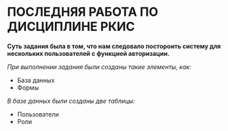 # ПОСЛЕДНЯЯ РАБОТА ПО ДИСЦИПЛИНЕ РКИС
####
**Суть задания была в том, что нам следовало постороить систему для нескольких пользователей с функцией авторизации.**

*При выполнении задания были созданы такие элементы, как:*
- База данных
- Формы

*В базе данных были созданы две таблицы:*
* Пользователи
* Роли
